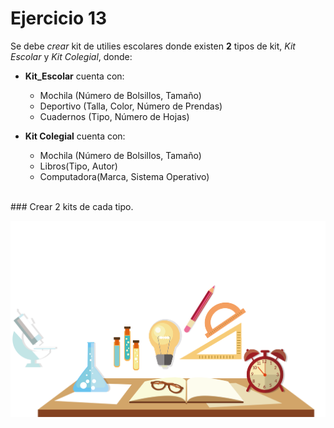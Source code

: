 # Ejercicio 13

Se debe *crear* kit de utilies escolares donde existen
**2** tipos de kit, *Kit Escolar* y *Kit Colegial*, donde:
</br>
- **Kit_Escolar** cuenta con:
  - Mochila (Número de Bolsillos, Tamaño)
  - Deportivo (Talla, Color, Número de Prendas)
  - Cuadernos (Tipo, Número de Hojas)</br>

- **Kit Colegial** cuenta con:
  - Mochila (Número de Bolsillos, Tamaño)
  - Libros(Tipo, Autor)
  - Computadora(Marca, Sistema Operativo)
</br>
### Crear 2 kits de cada tipo.
 </br>
 <p align="center">
    <img src="https://github.com/AleS900/prueba/blob/master/assets/pngwing.com%20(1).png" />
 </p>
